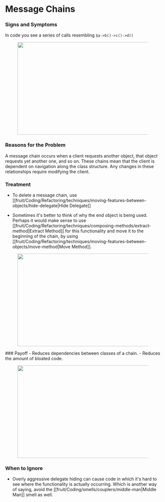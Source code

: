 # Message Chains
### Signs and Symptoms
In code you see a series of calls resembling `$a->b()->c()->d()`<figure class="image">

<img
src="https://refactoring.guru/images/refactoring/content/smells/message-chains-01.png?id=c290ab1d348b3e6ab500c0b949f3d3f8"
srcset="https://refactoring.guru/images/refactoring/content/smells/message-chains-01-2x.png?id=63332ad44f028e0d60f42d3a56e0280a 2x"
width="500" height="300" />
</figure>

### Reasons for the Problem

A message chain occurs when a client requests another object, that object requests yet another one, and so on. These chains mean that the client is dependent on navigation along the class structure. Any changes in these relationships require modifying the client.
### Treatment
- To delete a message chain, use [[fruit/Coding/Refactoring/techniques/moving-features-between-objects/hide-delegate|Hide Delegate]]
  
- Sometimes it's better to think of why the end object is being used. Perhaps it would make sense to use [[fruit/Coding/Refactoring/techniques/composing-methods/extract-method|Extract Method]] for this functionality and move it to the beginning of the chain, by using [[fruit/Coding/Refactoring/techniques/moving-features-between-objects/move-method|Move Method]].

<figure class="image">
<img
src="https://refactoring.guru/images/refactoring/content/smells/message-chains-02.png?id=d348325f450e592900b1a4a2ed960b53"
srcset="https://refactoring.guru/images/refactoring/content/smells/message-chains-02-2x.png?id=07214cc9363ca16dcbaab4bb6e1edeef 2x"
loading="lazy" width="500" height="300" />
</figure>
### Payoff
- Reduces dependencies between classes of a chain.
- Reduces the amount of bloated code.

<figure class="image">
<img
src="https://refactoring.guru/images/refactoring/content/smells/message-chains-03.png?id=e651ac11f057e3e2e7c7786fc4051a66"
srcset="https://refactoring.guru/images/refactoring/content/smells/message-chains-03-2x.png?id=2e0e5bdf1e249a09f9c8e67f01de6bd1 2x"
loading="lazy" width="500" height="300" />
</figure>

### When to Ignore
- Overly aggressive delegate hiding can cause code in which it's hard to see where the functionality is actually occurring. Which is another way of saying, avoid the [[fruit/Coding/smells/couplers/middle-man|Middle Man]] smell as well.
